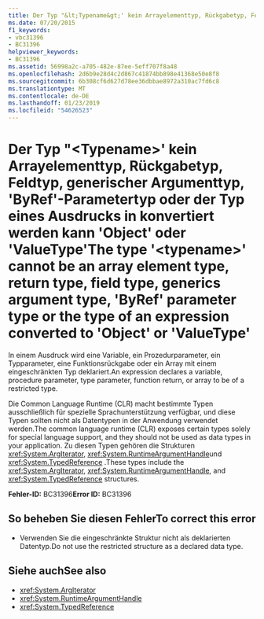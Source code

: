 ```yaml
---
title: Der Typ "&lt;Typename&gt;' kein Arrayelementtyp, Rückgabetyp, Feldtyp, generischer Argumenttyp, 'ByRef'-Parametertyp oder der Typ eines Ausdrucks in konvertiert werden kann 'Object' oder 'ValueType'
ms.date: 07/20/2015
f1_keywords:
- vbc31396
- BC31396
helpviewer_keywords:
- BC31396
ms.assetid: 56998a2c-a705-482e-87ee-5eff707f8a48
ms.openlocfilehash: 2d6b9e28d4c2d867c41874bb898e41368e50e8f8
ms.sourcegitcommit: 6b308cf6d627d78ee36dbbae8972a310ac7fd6c8
ms.translationtype: MT
ms.contentlocale: de-DE
ms.lasthandoff: 01/23/2019
ms.locfileid: "54626523"
---
```

# <a name="the-type-lttypenamegt-cannot-be-an-array-element-type-return-type-field-type-generics-argument-type-byref-parameter-type-or-the-type-of-an-expression-converted-to-object-or-valuetype"></a><span data-ttu-id="a7b0a-102">Der Typ "&lt;Typename&gt;' kein Arrayelementtyp, Rückgabetyp, Feldtyp, generischer Argumenttyp, 'ByRef'-Parametertyp oder der Typ eines Ausdrucks in konvertiert werden kann 'Object' oder 'ValueType'</span><span class="sxs-lookup"><span data-stu-id="a7b0a-102">The type '&lt;typename&gt;' cannot be an array element type, return type, field type, generics argument type, 'ByRef' parameter type or the type of an expression converted to 'Object' or 'ValueType'</span></span>
<span data-ttu-id="a7b0a-103">In einem Ausdruck wird eine Variable, ein Prozedurparameter, ein Typparameter, eine Funktionsrückgabe oder ein Array mit einem eingeschränkten Typ deklariert.</span><span class="sxs-lookup"><span data-stu-id="a7b0a-103">An expression declares a variable, procedure parameter, type parameter, function return, or array to be of a restricted type.</span></span>  
  
 <span data-ttu-id="a7b0a-104">Die Common Language Runtime (CLR) macht bestimmte Typen ausschließlich für spezielle Sprachunterstützung verfügbar, und diese Typen sollten nicht als Datentypen in der Anwendung verwendet werden.</span><span class="sxs-lookup"><span data-stu-id="a7b0a-104">The common language runtime (CLR) exposes certain types solely for special language support, and they should not be used as data types in your application.</span></span> <span data-ttu-id="a7b0a-105">Zu diesen Typen gehören die Strukturen <xref:System.ArgIterator>, <xref:System.RuntimeArgumentHandle>und <xref:System.TypedReference> .</span><span class="sxs-lookup"><span data-stu-id="a7b0a-105">These types include the <xref:System.ArgIterator>, <xref:System.RuntimeArgumentHandle>, and <xref:System.TypedReference> structures.</span></span>  
  
 <span data-ttu-id="a7b0a-106">**Fehler-ID:** BC31396</span><span class="sxs-lookup"><span data-stu-id="a7b0a-106">**Error ID:** BC31396</span></span>  
  
## <a name="to-correct-this-error"></a><span data-ttu-id="a7b0a-107">So beheben Sie diesen Fehler</span><span class="sxs-lookup"><span data-stu-id="a7b0a-107">To correct this error</span></span>  
  
-   <span data-ttu-id="a7b0a-108">Verwenden Sie die eingeschränkte Struktur nicht als deklarierten Datentyp.</span><span class="sxs-lookup"><span data-stu-id="a7b0a-108">Do not use the restricted structure as a declared data type.</span></span>  
  
## <a name="see-also"></a><span data-ttu-id="a7b0a-109">Siehe auch</span><span class="sxs-lookup"><span data-stu-id="a7b0a-109">See also</span></span>
- <xref:System.ArgIterator>
- <xref:System.RuntimeArgumentHandle>
- <xref:System.TypedReference>
